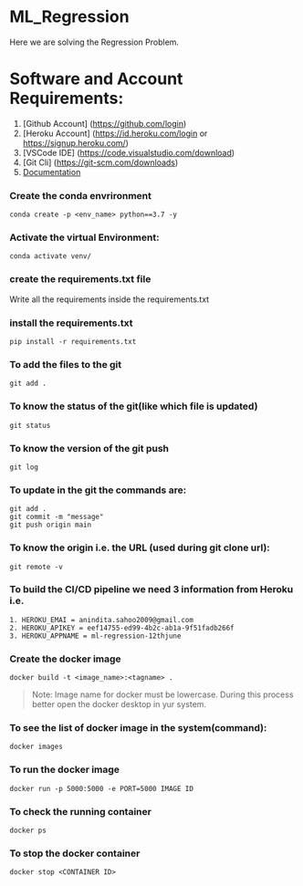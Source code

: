 # ML_Regression
Here we are solving the Regression Problem.

# Software and Account Requirements:

1. [Github Account] (https://github.com/login)
2. [Heroku Account] (https://id.heroku.com/login or https://signup.heroku.com/)
3. [VSCode IDE] (https://code.visualstudio.com/download)
4. [Git Cli] (https://git-scm.com/downloads)
5. [Documentation](https://git-scm.com/docs/gittutorial)

### Create the conda envrironment 
```
conda create -p <env_name> python==3.7 -y
```
### Activate the virtual Environment:
```
conda activate venv/
```
### create the requirements.txt file
Write all the requirements inside the requirements.txt

### install the requirements.txt
```
pip install -r requirements.txt
```
### To add the files to the git
```
git add .
```
### To know the status of the git(like which file is updated)
```
git status
```
### To know the version of the git push
```
git log
```
### To update in the git the commands are:
```
git add .
git commit -m "message"
git push origin main
```
### To know the origin i.e. the URL (used during git clone url):
```
git remote -v
```
### To build the CI/CD pipeline we need 3 information from Heroku i.e.
```
1. HEROKU_EMAI = anindita.sahoo2009@gmail.com
2. HEROKU_APIKEY = eef14755-ed99-4b2c-ab1a-9f51fadb266f
3. HEROKU_APPNAME = ml-regression-12thjune
```
### Create the docker image
```
docker build -t <image_name>:<tagname> .
```
> Note: Image name for docker must be lowercase.
> During this process better open the docker desktop in yur system.
### To see the list of docker image in the system(command):
```
docker images
```
### To run the docker image
```
docker run -p 5000:5000 -e PORT=5000 IMAGE ID
```
### To check the running container
```
docker ps
```
### To stop the docker container
```
docker stop <CONTAINER ID>
```